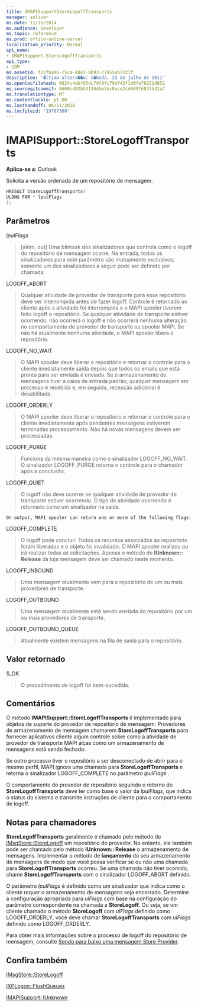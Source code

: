 ```yaml
---
title: IMAPISupportStoreLogoffTransports
manager: soliver
ms.date: 11/16/2014
ms.audience: Developer
ms.topic: reference
ms.prod: office-online-server
localization_priority: Normal
api_name:
- IMAPISupport.StoreLogoffTransports
api_type:
- COM
ms.assetid: f21fba96-c5ca-4d41-9b93-c7955ab7327f
description: '�ltima altera��o: s�bado, 23 de julho de 2011'
ms.openlocfilehash: 6624c4abf05dc7df9fc79df43f1d0fe76251d052
ms.sourcegitcommit: 9d60cd82b5413446e5bc8ace2cd689f683fb41a7
ms.translationtype: MT
ms.contentlocale: pt-BR
ms.lasthandoff: 06/11/2018
ms.locfileid: "19767308"
---
```

# <a name="imapisupportstorelogofftransports"></a>IMAPISupport::StoreLogoffTransports

  
  
**Aplica-se a**: Outlook 
  
Solicita a versão ordenada de um repositório de mensagem.
  
```cpp
HRESULT StoreLogoffTransports(
ULONG FAR * lpulFlags
);
```

## <a name="parameters"></a>Parâmetros

 _lpulFlags_
  
> [além, out] Uma bitmask dos sinalizadores que controla como o logoff do repositório de mensagem ocorre. Na entrada, todos os sinalizadores para este parâmetro são mutuamente exclusivos; somente um dos sinalizadores a seguir pode ser definido por chamada:
    
LOGOFF_ABORT 
  
> Qualquer atividade de provedor de transporte para esse repositório deve ser interrompida antes de fazer logoff. Controle é retornado ao cliente após a atividade foi interrompida e o MAPI spooler tiverem feito logoff o repositório. Se qualquer atividade de transporte estiver ocorrendo, não ocorrerá o logoff e não ocorrerá nenhuma alteração no comportamento de provedor de transporte ou spooler MAPI. Se não há atualmente nenhuma atividade, o MAPI spooler libera o repositório. 
    
LOGOFF_NO_WAIT 
  
> O MAPI spooler deve liberar o repositório e retornar o controle para o cliente imediatamente saída depois que todos os emails que está pronta para ser enviada é enviada. Se o armazenamento de mensagens tiver a caixa de entrada padrão, qualquer mensagem em processo é recebida e, em seguida, recepção adicional é desabilitada. 
    
LOGOFF_ORDERLY 
  
> O MAPI spooler deve liberar o repositório e retornar o controle para o cliente imediatamente após pendentes mensagens estiverem terminadas processamento. Não há novas mensagens devem ser processadas. 
    
LOGOFF_PURGE 
  
> Funciona da mesma maneira como o sinalizador LOGOFF_NO_WAIT. O sinalizador LOGOFF_PURGE retorna o controle para o chamador após a conclusão. 
    
LOGOFF_QUIET 
  
> O logoff não deve ocorrer se qualquer atividade de provedor de transporte estiver ocorrendo. O tipo de atividade ocorrendo é retornado como um sinalizador na saída.
    
    On output, MAPI spooler can return one or more of the following flags:
    
LOGOFF_COMPLETE 
  
> O logoff pode concluir. Todos os recursos associados ao repositório foram liberados e o objeto foi invalidado. O MAPI spooler realizou ou irá realizar todas as solicitações. Apenas o método de **IUnknown:: Release** da loja mensagem deve ser chamado neste momento. 
    
LOGOFF_INBOUND 
  
> Uma mensagem atualmente vem para o repositório de um ou mais provedores de transporte. 
    
LOGOFF_OUTBOUND 
  
> Uma mensagem atualmente está sendo enviada do repositório por um ou mais provedores de transporte. 
    
LOGOFF_OUTBOUND_QUEUE 
  
> Atualmente existem mensagens na fila de saída para o repositório.
    
## <a name="return-value"></a>Valor retornado

S_OK 
  
> O procedimento de logoff foi bem-sucedida.
    
## <a name="remarks"></a>Comentários

O método **IMAPISupport::StoreLogoffTransports** é implementado para objetos de suporte do provedor de repositório de mensagem. Provedores de armazenamento de mensagem chamarem **StoreLogoffTransports** para fornecer aplicativos cliente algum controle sobre como a atividade de provedor de transporte MAPI alças como um armazenamento de mensagens está sendo fechado. 
  
Se outro processo tiver o repositório a ser desconectado de abrir para o mesmo perfil, MAPI ignora uma chamada para **StoreLogoffTransports** e retorna o sinalizador LOGOFF_COMPLETE no parâmetro _lpulFlags_ . 
  
O comportamento do provedor de repositório seguindo o retorno do **StoreLogoffTransports** deve ter como base o valor da _lpulFlags_, que indica o status do sistema e transmite instruções de cliente para o comportamento de logoff. 
  
## <a name="notes-to-callers"></a>Notas para chamadores

 **StoreLogoffTransports** geralmente é chamado pelo método de [IMsgStore::StoreLogoff](imsgstore-storelogoff.md) um repositório do provedor. No entanto, ele também pode ser chamado pelo método **IUnknown:: Release** o armazenamento de mensagens. Implementar o método de **lançamento** do seu armazenamento de mensagens de modo que você possa verificar se ou não uma chamada para **StoreLogoffTransports** ocorreu. Se uma chamada não tiver ocorrido, chame **StoreLogoffTransports** com o sinalizador LOGOFF_ABORT definido. 
  
O parâmetro _lpulFlags_ é definido como um sinalizador que indica como o cliente requer o armazenamento de mensagens seja encerrado. Determine a configuração apropriada para _ulFlags_ com base na configuração do parâmetro correspondente na chamada a **StoreLogoff**. Ou seja, se um cliente chamado o método **StoreLogoff** com _ulFlags_ definido como LOGOFF_ORDERLY, você deve chamar **StoreLogoffTransports** com _ulFlags_ definido como LOGOFF_ORDERLY. 
  
Para obter mais informações sobre o processo de logoff do repositório de mensagem, consulte [Sendo para baixo uma mensagem Store Provider](shutting-down-a-message-store-provider.md).
  
## <a name="see-also"></a>Confira também



[IMsgStore::StoreLogoff](imsgstore-storelogoff.md)
  
[IXPLogon::FlushQueues](ixplogon-flushqueues.md)
  
[IMAPISupport: IUnknown](imapisupportiunknown.md)

